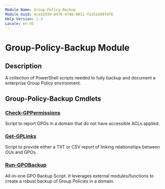 ```yaml
---
Module Name: Group-Policy-Backup
Module Guid: 4ce32930-8476-4748-9011-fa152e80fdf6
Help Version: 1.3
Locale: en-US
---
```

# Group-Policy-Backup Module
## Description
A collection of PowerShell scripts needed to fully backup and document a enterprise Group Policy environment.
## Group-Policy-Backup Cmdlets
### [Check-GPPermissions](Docs/Check-GPPermissions.md)
Script to report GPOs in a domain that do not have accessible ACLs applied.
### [Get-GPLinks](Docs/Get-GPLinks.md)
Script to provide either a TXT or CSV report of linking relationships between OUs and GPOs.
### [Run-GPOBackup](Docs/Run-GPOBackup.md)
All-in-one GPO Backup Script. It leverages external modules/functions to create a robust backup of Group Policies in a domain.
